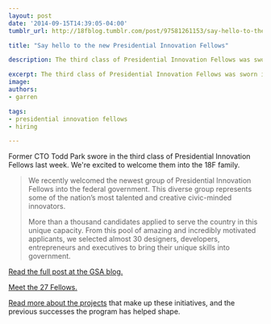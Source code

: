 ```yaml
---
layout: post
date: '2014-09-15T14:39:05-04:00'
tumblr_url: http://18fblog.tumblr.com/post/97581261153/say-hello-to-the-new-presidential-innovation-fellows

title: "Say hello to the new Presidential Innovation Fellows"

description: The third class of Presidential Innovation Fellows was sworn into duty last week by former CTO Todd Park. We are excited to welcome them into the 18F family.

excerpt: The third class of Presidential Innovation Fellows was sworn into duty last week by former CTO Todd Park. We are excited to welcome them into the 18F family.
image: 
authors:
- garren

tags:
- presidential innovation fellows
- hiring

---
```


Former CTO Todd Park swore in the third class of Presidential Innovation
Fellows last week. We're excited to welcome them into the 18F family.

> We recently welcomed the newest group of Presidential Innovation
> Fellows into the federal government. This diverse group represents
> some of the nation’s most talented and creative civic-minded
> innovators.
>
> More than a thousand candidates applied to serve the country in this
> unique capacity. From this pool of amazing and incredibly motivated
> applicants, we selected almost 30 designers, developers, entrepreneurs
> and executives to bring their unique skills into government.

[Read the full post at the GSA
blog.](https://gsablogs.gsa.gov/gsablog/2014/09/15/welcoming-the-third-class-of-presidential-innovation-fellows/)

[Meet the 27
Fellows.](https://obamawhitehouse.archives.gov/innovationfellows/meet-the-fellows)

[Read more about the
projects](https://obamawhitehouse.archives.gov/innovationfellows/projects) that
make up these initiatives, and the previous successes the program has
helped shape.
